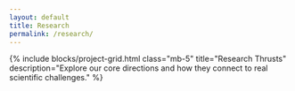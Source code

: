 ```yaml
---
layout: default
title: Research
permalink: /research/
---
```


{% include blocks/project-grid.html
    class="mb-5"
    title="Research Thrusts"
    description="Explore our core directions and how they connect to real scientific challenges."
%}

<!-- Placeholder page for Research. Content to be added later. -->
